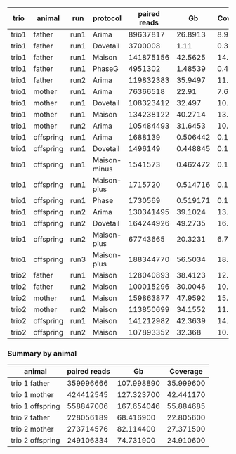 

|trio |animal   |run |protocol    |paired reads|Gb      |Coverage|
|-----|---------|----|------------|------------|--------|--------|
|trio1|father   |run1|Arima       |89637817    |26.8913 |8.96377 |
|trio1|father   |run1|Dovetail    |3700008     |1.11    |0.37    |
|trio1|father   |run1|Maison      |141875156   |42.5625 |14.1875 |
|trio1|father   |run1|PhaseG      |4951302     |1.48539 |0.49513 |
|trio1|father   |run2|Arima       |119832383   |35.9497 |11.9832 |
|trio1|mother   |run1|Arima       |76366518    |22.91   |7.63667 |
|trio1|mother   |run1|Dovetail    |108323412   |32.497  |10.8323 |
|trio1|mother   |run1|Maison      |134238122   |40.2714 |13.4238 |
|trio1|mother   |run2|Arima       |105484493   |31.6453 |10.5484 |
|trio1|offspring|run1|Arima       |1688139     |0.506442|0.168814|
|trio1|offspring|run1|Dovetail    |1496149     |0.448845|0.149615|
|trio1|offspring|run1|Maison-minus|1541573     |0.462472|0.154157|
|trio1|offspring|run1|Maison-plus |1715720     |0.514716|0.171572|
|trio1|offspring|run1|Phase       |1730569     |0.519171|0.173057|
|trio1|offspring|run2|Arima       |130341495   |39.1024 |13.0341 |
|trio1|offspring|run2|Dovetail    |164244926   |49.2735 |16.4245 |
|trio1|offspring|run2|Maison-plus |67743665    |20.3231 |6.77437 |
|trio1|offspring|run3|Maison-plus |188344770   |56.5034 |18.8345 |
|trio2|father   |run1|Maison      |128040893   |38.4123 |12.8041 |
|trio2|father   |run2|Maison      |100015296   |30.0046 |10.0015 |
|trio2|mother   |run1|Maison      |159863877   |47.9592 |15.9864 |
|trio2|mother   |run2|Maison      |113850699   |34.1552 |11.3851 |
|trio2|offspring|run1|Maison      |141212982   |42.3639 |14.1213 |
|trio2|offspring|run2|Maison      |107893352   |32.368  |10.7893 |


### Summary by animal


| animal           | paired reads | Gb        | Coverage |
|-----------------|------------|----------|---------|
| trio 1 father    | 359996666   | 107.998890 | 35.999600 |
| trio 1 mother    | 424412545   | 127.323700 | 42.441170 |
| trio 1  offspring | 558847006   | 167.654046 | 55.884685 |
| trio 2  father   | 228056189   | 68.416900 | 22.805600 |
| trio 2  mother   | 273714576   | 82.114400 | 27.371500 |
| trio 2  offspring | 249106334   | 74.731900 | 24.910600 |
